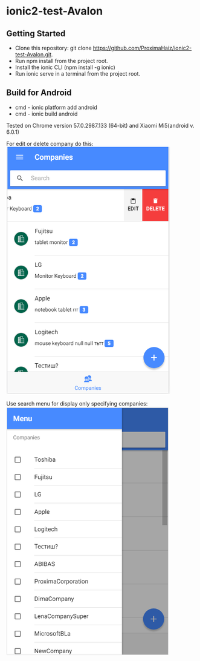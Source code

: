 # ionic2-test-Avalon

## Getting Started
* Clone this repository: git clone https://github.com/ProximaHaiz/ionic2-test-Avalon.git.
* Run npm install from the project root.
* Install the ionic CLI (npm install -g ionic)
* Run ionic serve in a terminal from the project root.

## Build for Android
* cmd -  ionic platform add android
* cmd -  ionic build android

Tested on Chrome version 57.0.2987.133 (64-bit) and Xiaomi Mi5(android v. 6.0.1)


For edit or delete company do this:                                                                     
 <img src="resources/screenshots/avalon-imgs.png" alt="edit or delete">
 
Use search menu for display only specifying companies:                                                            
  <img src="resources/screenshots/avalon-search-menu-imgs.png" alt="search menu">
